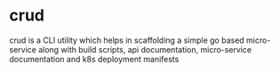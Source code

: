 # crud
crud is a CLI utility which helps in scaffolding a simple go based micro-service along with build scripts, api documentation, micro-service documentation and k8s deployment manifests
